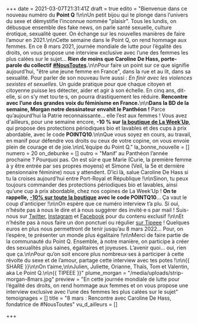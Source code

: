 +++
date = 2021-03-07T21:31:41Z
draft = true
edito = "Bienvenue dans ce nouveau numéro du **Point Q** !\n\nUn petit bijou qui te plonge dans l’univers du sexe et démystifie l’inconnue nommée \"plaisir\". Tous les lundis, on débusque ensemble des fake news, on parle santé sexuelle, culture érotique, sexualité queer. On échange sur les nouvelles manières de faire l’amour en 2021.\n\nCette semaine dans le Point Q, on rend hommage aux femmes. En ce 8 mars 2021, journée mondiale de lutte pour l’égalité des droits, on vous propose une interview exclusive avec l’une des femmes les plus calées sur le sujet... **Rien de moins que Caroline De Hass, porte-parole du collectif** [**#NousToutes**](https://www.noustoutes.org)**.**\n\nPour faire un point sur ce que signifie aujourd’hui, \"être une jeune femme en France\", dans la rue et au lit, dans sa sexualité. Pour parler de son nouveau livre aussi : _En finir avec les violences sexistes et sexuelles_. Un guide pratique pour que chaque citoyen et citoyenne puisse les détecter, aider et agir à son échelle. En cinq ans, dit-elle, si on s’y met tou·te·s, on pourra drastiquement les réduire. **Rencontre avec l’une des grandes voix du féminisme en France.**\n\n**Dans la BD de la semaine, Morgan notre dessinateur envahit le Panthéon !** Parce qu’aujourd’hui la Patrie reconnaissante… elle l’est aux femmes ! Vous avez d'ailleurs, pour une semaine encore, **-10&nbsp;% sur** [**la boutique de La Week**’**Up**](), qui propose des protections périodiques bio et lavables et des cups à prix abordable, avec le code **POINTQ10**.\n\nQue vous soyez en cours, au travail, en manif pour défendre vos droits ou ceux de votre copine, on vous envoie plein de courage et de joie.\n\nL’équipe du Point Q."
la_bonne_nouvelle = []
numero = 20
on_debunke = []
outro = "Manif’ au Panthéon l’année prochaine ? Pourquoi pas. On est sûr·e que Marie (Curie, la première femme à y être entrée par ses propres moyens) et Simone (Veil, la 5e et dernière pensionnaire féminine) nous y attendent. D’ici là, salue Caroline De Hass si tu la croises aujourd'hui entre Port-Royal et République !\n\nSinon, tu peux toujours commander des protections périodiques bio et lavables, ainsi qu’une cup à prix abordable, chez nos copines de La Week’Up ! **On te rappelle,** [**-10% sur toute la boutique**](https://laweekup.com/shop/) **avec le code POINTQ10**... Ça vaut le coup d'anticiper !\n\nOn espère que ce numéro interview t’a plu. Si oui, n’hésite pas à nous le dire et à nous suggérer des invité·e·s par mail ! Suis-nous sur [Twitter](https://twitter.com/LePointQ), [Instagram](instagram.com/lepoint.q) et [Facebook](https://www.facebook.com/lepointq.news) pour du contenu exclusif !\n\nEt n’hésite pas à nous faire un don ponctuel ou régulier [sur Tipeee](https://fr.tipeee.com/le-point-q) ! Quelques euros en plus nous permettront de tenir jusqu’au 8 mars 2022... Pour, on l’espère, te présenter un monde plus égalitaire !\n\nMerci de faire partie de la communauté du Point Q. Ensemble, à notre manière, on participe à créer des sexualités plus saines, égalitaires et joyeuses. L’avenir quoi... oui, rien que ça.\n\nPour qu’on soit encore plus nombreux·ses à participer à cette révolte du sexe et de l’amour, partage cette interview avec tes potes !\n\n{{ SHARE }}\n\nOn t’aime,\n\nJulien, Juliette, Orianne, Thaïs, Tom et Valentin, aka Le Point Q.\n\n{{ TIPEEE }}"
plume_morgan = "/media/uploads/strip-morgan-8mars.jpg"
preview = "En cette journée mondiale de lutte pour l’égalité des droits, on rend hommage aux femmes et on vous propose une interview exclusive avec l’une des femmes les plus calées sur le sujet"
temoignages = []
title = "8 mars : Rencontre avec Caroline De Hass, fondatrice de #NousToutes"
vu_d_ailleurs = []

+++
